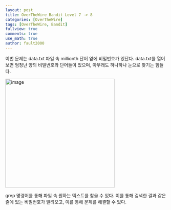 ```yaml
---
layout: post
title: OverTheWire Bandit Level 7 -> 8
categories: [OverTheWire]
tags: [OverTheWire, Bandit]
fullview: true
comments: true
use_math: true
author: fault2000
---
```


이번 문제는 data.txt 파일 속 millionth 단어 옆에 비밀번호가 있단다. data.txt를 열어보면 엄청난 양의 비밀번호와 단어들이 있으며, 아무래도 하나하나 눈으로 찾기는 힘들다.  

<img width="341" alt="image" src="https://user-images.githubusercontent.com/73513005/190835071-3fc1efd7-c350-4095-babc-6c37a4818318.png">

grep 명령어를 통해 파일 속 원하는 텍스트를 찾을 수 있다. 이를 통해 검색한 결과 같은 줄에 있는 비밀번호가 딸려오고, 이를 통해 문제를 해결할 수 있다.